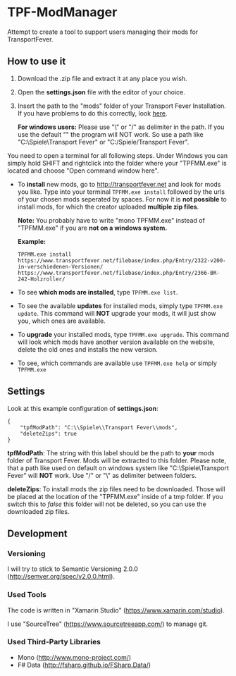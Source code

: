 # TPF-ModManager
Attempt to create a tool to support users managing their mods for TransportFever.

## How to use it
1. Download the .zip file and extract it at any place you wish.
2. Open the **settings.json** file with the editor of your choice.
3. Insert the path to the "mods" folder of your Transport Fever Installation. If you have problems to do this correctly, look [here](#settings).

   **For windows users:**
   Please use "\\" or "/" as delimiter in the path. If you use the default "\" the program will NOT work.
   So use a path like "C:\\Spiele\\Transport Fever" or "C:/Spiele/Transport Fever".

You need to open a terminal for all following steps. Under Windows you can simply hold SHIFT and rightclick into the folder where your "TPFMM.exe" is located and choose "Open command window here".

* To **install** new mods, go to http://transportfever.net and look for mods you like. Type into your terminal `TPFMM.exe install` followed by the urls of your chosen mods seperated by spaces. For now it is **not possible** to install mods, for which the creator uploaded **multiple zip files**.

  **Note:** You probably have to write "mono TPFMM.exe" instead of "TPFMM.exe" if you are **not on a windows system.**

  **Example:**
  ~~~~
  TPFMM.exe install https://www.transportfever.net/filebase/index.php/Entry/2322-v200-in-verschiedenen-Versionen/ https://www.transportfever.net/filebase/index.php/Entry/2366-BR-242-Holzroller/
  ~~~~

* To see **which mods are installed**, type `TPFMM.exe list`.

* To see the available **updates** for installed mods, simply type `TPFMM.exe update`. This command will **NOT** upgrade your mods, it will just show you, which ones are available.

* To **upgrade** your installed mods, type `TPFMM.exe upgrade`. This command will look which mods have another version available on the website, delete the old ones and installs the new version.

* To see, which commands are available use `TPFMM.exe help` or simply `TPFMM.exe`

## <a name="settings"></a> Settings
Look at this example configuration of **settings.json**:
~~~~
{
    "tpfModPath": "C:\\Spiele\\Transport Fever\\mods",
    "deleteZips": true
}
~~~~
**tpfModPath**: The string with this label should be the path to **your** mods folder of Transport Fever. Mods will be extracted to this folder. Please note, that a path like used on default on windows system like "C:\Spiele\Transport Fever" will **NOT** work. Use "/" or "\\" as delimiter between folders.

**deleteZips**: To install mods the zip files need to be downloaded. Those will be placed at the location of the "TPFMM.exe" inside of a tmp folder. If you switch this to *false* this folder will not be deleted, so you can use the downloaded zip files.

## Development
### Versioning
I will try to stick to Semantic Versioning 2.0.0 (http://semver.org/spec/v2.0.0.html).

### Used Tools
The code is written in "Xamarin Studio" (https://www.xamarin.com/studio).

I use "SourceTree" (https://www.sourcetreeapp.com/) to manage git.

### Used Third-Party Libraries
* Mono (http://www.mono-project.com/)
* F# Data (http://fsharp.github.io/FSharp.Data/)

